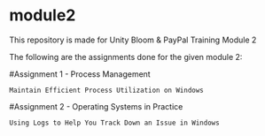 # module2
This repository is made for Unity Bloom &amp; PayPal Training Module 2

The following are the assignments done for the given module 2:

#Assignment 1 - Process Management
```
Maintain Efficient Process Utilization on Windows
```
#Assignment 2 - Operating Systems in Practice
```
Using Logs to Help You Track Down an Issue in Windows 
```
